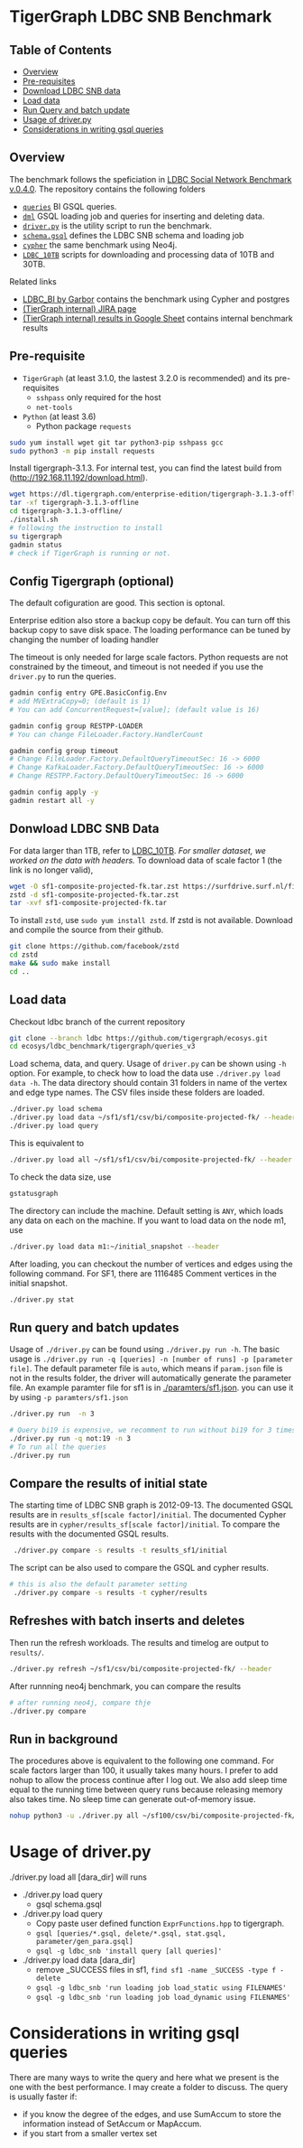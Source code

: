 # TigerGraph LDBC SNB Benchmark

## Table of Contents
* [Overview](#Overview)
* [Pre-requisites](#Pre-requisite)
* [Download LDBC SNB data](#Donwload-LDBC-SNB-Data)
* [Load data](#Load-data)
* [Run Query and batch update](#run)
* [Usage of driver.py](#Usage-of-driver.py)
* [Considerations in writing gsql queries](#Considerations-in-writing-gsql-queries)
## Overview
The benchmark follows the speficiation in [LDBC Social Network Benchmark v.0.4.0](https://github.com/ldbc/ldbc_snb_docs). The repository contains the following folders
* [`queries`](./queries) BI GSQL queries.
* [`dml`](./dml) GSQL loading job and queries for inserting and deleting data.
* [`driver.py`](./driver.py) is the utility script to run the benchmark.
* [`schema.gsql`](./schema.gsql) defines the LDBC SNB schema and loading job
* [`cypher`](./cypher) the same benchmark using Neo4j.
* [`LDBC_10TB`](./LDBC_10TB) scripts for downloading and processing data of 10TB and 30TB.

Related links
* [LDBC_BI by Garbor](https://github.com/ldbc/ldbc_snb_bi) contains the benchmark using Cypher and postgres
* [(TierGraph internal) JIRA page](https://graphsql.atlassian.net/wiki/spaces/GRAP/pages/2352251355/LDBC-SNB)
* [(TierGraph internal) results in Google Sheet](https://docs.google.com/spreadsheets/d/1NVdrOQtYBZl3g2B_jxYozo2pV-8B0Zzf50XDVw0JzTg/edit?ts=60b84592#gid=1034343597) contains internal benchmark results

## Pre-requisite 
* `TigerGraph` (at least 3.1.0, the lastest 3.2.0 is recommended) and its pre-requisites 
  * `sshpass` only required for the host
  * `net-tools`
* `Python` (at least 3.6) 
  * Python package `requests`

```sh
sudo yum install wget git tar python3-pip sshpass gcc
sudo python3 -m pip install requests
```
Install tigergraph-3.1.3. For internal test, you can find the latest build from (http://192.168.11.192/download.html). 
```sh
wget https://dl.tigergraph.com/enterprise-edition/tigergraph-3.1.3-offline.tar.gz
tar -xf tigergraph-3.1.3-offline
cd tigergraph-3.1.3-offline/
./install.sh
# following the instruction to install
su tigergraph
gadmin status
# check if TigerGraph is running or not.
```

## Config Tigergraph (optional)
The default cofiguration are good. This section is optonal.

Enterprise edition also store a backup copy be default. You can turn off this backup copy to save disk space.
The loading performance can be tuned by changing the number of loading handler 

The timeout is only needed for large scale factors. Python requests are not constrained by the timeout, and timeout is not needed if you use the `driver.py` to run the queries.
```sh
gadmin config entry GPE.BasicConfig.Env
# add MVExtraCopy=0; (default is 1)
# You can add ConcurrentRequest=[value]; (default value is 16)   

gadmin config group RESTPP-LOADER
# You can change FileLoader.Factory.HandlerCount

gadmin config group timeout 
# Change FileLoader.Factory.DefaultQueryTimeoutSec: 16 -> 6000
# Change KafkaLoader.Factory.DefaultQueryTimeoutSec: 16 -> 6000
# Change RESTPP.Factory.DefaultQueryTimeoutSec: 16 -> 6000

gadmin config apply -y
gadmin restart all -y
```

## Donwload LDBC SNB Data 
For data larger than 1TB, refer to [LDBC_10TB](./LDBC_10TB). *For smaller dataset, we worked on the data with headers.* To download data of scale factor 1 (the link is no longer valid),

```sh
wget -O sf1-composite-projected-fk.tar.zst https://surfdrive.surf.nl/files/index.php/s/xM6ujh448lnJxXX/download 
zstd -d sf1-composite-projected-fk.tar.zst 
tar -xvf sf1-composite-projected-fk.tar
```

To install `zstd`, use `sudo yum install zstd`. If zstd is not available. Download and compile the source from their github.
```sh
git clone https://github.com/facebook/zstd
cd zstd 
make && sudo make install
cd ..
```

## Load data
Checkout ldbc branch of the current repository
```sh
git clone --branch ldbc https://github.com/tigergraph/ecosys.git
cd ecosys/ldbc_benchmark/tigergraph/queries_v3
```
Load schema, data, and query. Usage of `driver.py` can be shown using `-h` option. For example, to check how to load the data use `./driver.py load data -h`. The data directory should contain 31 folders in name of the vertex and edge type names. The CSV files inside these folders are loaded. 
```sh
./driver.py load schema
./driver.py load data ~/sf1/sf1/csv/bi/composite-projected-fk/ --header
./driver.py load query
```
This is equivalent to
```sh
./driver.py load all ~/sf1/sf1/csv/bi/composite-projected-fk/ --header
```

To check the data size, use
```sh
gstatusgraph
```

The directory can include the machine. Default setting is `ANY`, which loads any data on each on the machine. If you want to load data on the node m1, use
```sh
./driver.py load data m1:~/initial_snapshot --header
``` 
After loading, you can checkout the number of vertices and edges using the following command. For SF1, there are 1116485 Comment vertices in the initial snapshot.
```sh
./driver.py stat
```

## Run query and batch updates
Usage of `./driver.py` can be found using `./driver.py run -h`. The basic usage is `./driver.py run -q [queries] -n [number of runs] -p [parameter file]`. The default parameter file is `auto`, which means if `param.json` file is not in the results folder, the driver will automatically generate the parameter file. An example paramter file for sf1 is in [./paramters/sf1.json](./paramters/sf1.json). you can use it by using `-p paramters/sf1.json`
```sh
./driver.py run  -n 3 
```

```sh
# Query bi19 is expensive, we recomment to run without bi19 for 3 times
./driver.py run -q not:19 -n 3
# To run all the queries
./driver.py run 
```
## Compare the results of initial state
The starting time of LDBC SNB graph is 2012-09-13. The documented GSQL results are in `results_sf[scale factor]/initial`. The documented  Cypher results are in `cypher/results_sf[scale factor]/initial`. To compare the results with the documented GSQL results.
```sh
 ./driver.py compare -s results -t results_sf1/initial
```
The script can be also used to compare the GSQL and cypher results. 
```sh
# this is also the default parameter setting
 ./driver.py compare -s results -t cypher/results 
```

## Refreshes with batch inserts and deletes
Then run the refresh workloads. The results and timelog are output to `results/`. 
```sh
./driver.py refresh ~/sf1/csv/bi/composite-projected-fk/ --header
```
After runnning neo4j benchmark, you can compare the results
```sh
# after running neo4j, compare thje
./driver.py compare 
```

## Run in background
The procedures above is equivalent to the following one command. 
For scale factors larger than 100, it usually takes many hours. 
I prefer to add nohup to allow the process continue after I log out. 
We also add sleep time equal to the running time between query runs because releasing memory also takes time. No sleep time can generate out-of-memory issue.
```sh
nohup python3 -u ./driver.py all ~/sf100/csv/bi/composite-projected-fk/ -s 1 --header > foo.out 2>&1 < /dev/null &  
```

# Usage of driver.py
./driver.py load all [dara_dir] will runs
* ./driver.py load query 
  *  gsql schema.gsql
* ./driver.py load query 
  * Copy paste user defined function `ExprFunctions.hpp` to tigergraph. 
  * `gsql [queries/*.gsql, delete/*.gsql, stat.gsql, parameter/gen_para.gsql]`
  * `gsql -g ldbc_snb 'install query [all queries]'` 
* ./driver.py load data [dara_dir]
  * remove _SUCCESS files in sf1, `find sf1 -name _SUCCESS -type f -delete`
  * `gsql -g ldbc_snb 'run loading job load_static using FILENAMES'`
  * `gsql -g ldbc_snb 'run loading job load_dynamic using FILENAMES'`



# Considerations in writing gsql queries
There are many ways to write the query and here what we present is the one with the best performance. 
I may create a folder to discuss. The query is usually faster if:
* if you know the degree of the edges, and use SumAccum to store the information instead of SetAccum or MapAccum.
* if you start from a smaller vertex set 

